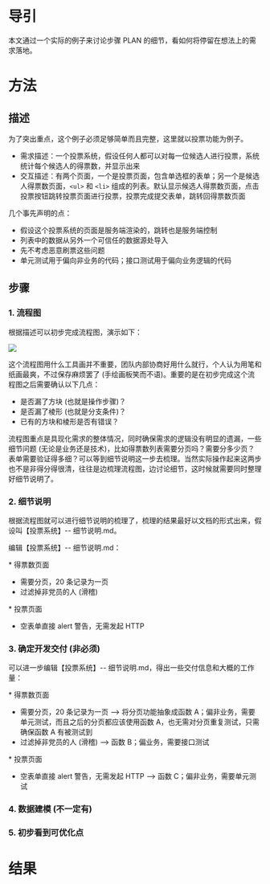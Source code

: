 # 导引

本文通过一个实际的例子来讨论步骤 PLAN 的细节，看如何将停留在想法上的需求落地。

# 方法

## 描述

为了突出重点，这个例子必须足够简单而且完整，这里就以投票功能为例子。

- 需求描述：一个投票系统，假设任何人都可以对每一位候选人进行投票，系统统计每个候选人的得票数，并显示出来
- 交互描述：有两个页面，一个是投票页面，包含单选框的表单；另一个是候选人得票数页面，`<ul>` 和 `<li>` 组成的列表。默认显示候选人得票数页面，点击投票按钮跳转投票页面进行投票，投票完成提交表单，跳转回得票数页面

几个事先声明的点：

- 假设这个投票系统的页面是服务端渲染的，跳转也是服务端控制
- 列表中的数据从另外一个可信任的数据源处导入
- 先不考虑恶意刷票这些问题
- 单元测试用于偏向非业务的代码；接口测试用于偏向业务逻辑的代码

## 步骤

### 1. 流程图

根据描述可以初步完成流程图，演示如下：

![](https://raw.githubusercontent.com/hsxhr-10/picture/master/plan1.png)

这个流程图用什么工具画并不重要，团队内部协商好用什么就行，个人认为用笔和纸画最爽，不过保存麻烦罢了 (手绘画板笑而不语)。重要的是在初步完成这个流程图之后需要确认以下几点：

- 是否漏了方块 (也就是操作步骤)？
- 是否漏了棱形 (也就是分支条件)？
- 已有的方块和棱形是否有错误？

流程图重点是具现化需求的整体情况，同时确保需求的逻辑没有明显的遗漏，一些细节问题 (无论是业务还是技术)，比如得票数列表需要分页吗？需要分多少页？表单需要验证得多细？可以等到细节说明这一步去梳理。当然实际操作起来这两步也不是非得分得很清，往往是边梳理流程图，边讨论细节，这时候就需要同时整理好细节说明了。

### 2. 细节说明

根据流程图就可以进行细节说明的梳理了，梳理的结果最好以文档的形式出来，假设叫【投票系统】-- 细节说明.md。

编辑【投票系统】-- 细节说明.md：

\* 得票数页面

- 需要分页，20 条记录为一页
- 过滤掉非党员的人 (滑稽)

\* 投票页面

- 空表单直接 alert 警告，无需发起 HTTP

### 3. 确定开发交付 (非必须)

可以进一步编辑【投票系统】-- 细节说明.md，得出一些交付信息和大概的工作量：

\* 得票数页面

- 需要分页，20 条记录为一页  --> 将分页功能抽象成函数 A；偏非业务，需要单元测试，而且之后的分页都应该使用函数 A，也无需对分页重复测试，只需确保函数 A 有被测试到
- 过滤掉非党员的人 (滑稽)   --> 函数 B；偏业务，需要接口测试

\* 投票页面

- 空表单直接 alert 警告，无需发起 HTTP  --> 函数 C；偏非业务，需要单元测试


### 4. 数据建模 (不一定有)

### 5. 初步看到可优化点

# 结果
